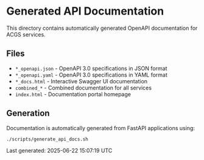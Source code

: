 # Generated API Documentation

This directory contains automatically generated OpenAPI documentation for ACGS services.

## Files

- `*_openapi.json` - OpenAPI 3.0 specifications in JSON format
- `*_openapi.yaml` - OpenAPI 3.0 specifications in YAML format
- `*_docs.html` - Interactive Swagger UI documentation
- `combined_*` - Combined documentation for all services
- `index.html` - Documentation portal homepage

## Generation

Documentation is automatically generated from FastAPI applications using:

```bash
./scripts/generate_api_docs.sh
```

Last generated: 2025-06-22 15:07:19 UTC
